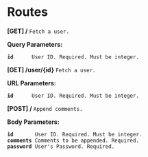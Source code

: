# Routes

**[GET] /** `Fetch a user.`

**Query Parameters:**
<pre><code><b>id</b>      User ID. Required. Must be integer.</code></pre>

**[GET] /user/{id}** `Fetch a user.`

**URL Parameters:**
<pre><code><b>id</b>      User ID. Required. Must be integer.</code></pre>

**[POST] /** `Append comments.`

**Body Parameters:**
<pre><code><b>id</b>       User ID. Required. Must be integer.
<b>comments</b> Comments to be appended. Required.
<b>password</b> User's Password. Required.
</code></pre>
